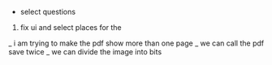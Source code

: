 - select questions
1. fix ui and select places for the


_ i am trying to make the pdf show more than one page
_ we can call the pdf save twice
_ we can divide the image into bits

